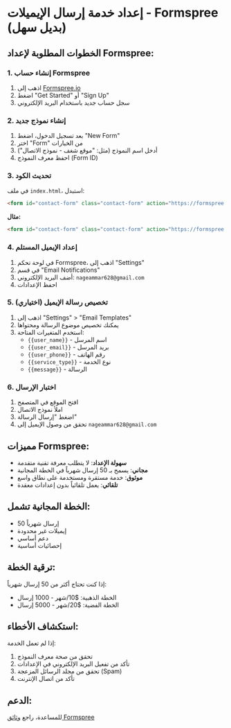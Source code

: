 # إعداد خدمة إرسال الإيميلات - Formspree (بديل سهل)

## الخطوات المطلوبة لإعداد Formspree:

### 1. إنشاء حساب Formspree
1. اذهب إلى [Formspree.io](https://formspree.io/)
2. اضغط "Get Started" أو "Sign Up"
3. سجل حساب جديد باستخدام البريد الإلكتروني

### 2. إنشاء نموذج جديد
1. بعد تسجيل الدخول، اضغط "New Form"
2. اختر "Form" من الخيارات
3. أدخل اسم النموذج (مثل: "موقع شغف - نموذج الاتصال")
4. احفظ معرف النموذج (Form ID)

### 3. تحديث الكود
في ملف `index.html`، استبدل:

```html
<form id="contact-form" class="contact-form" action="https://formspree.io/f/YOUR_FORM_ID" method="POST">
```

**مثال:**
```html
<form id="contact-form" class="contact-form" action="https://formspree.io/f/xpzgkqyw" method="POST">
```

### 4. إعداد الإيميل المستلم
1. في لوحة تحكم Formspree، اذهب إلى "Settings"
2. في قسم "Email Notifications"
3. أضف البريد الإلكتروني: `nageammar628@gmail.com`
4. احفظ الإعدادات

### 5. تخصيص رسالة الإيميل (اختياري)
1. اذهب إلى "Settings" > "Email Templates"
2. يمكنك تخصيص موضوع الرسالة ومحتواها
3. استخدم المتغيرات المتاحة:
   - `{{user_name}}` - اسم المرسل
   - `{{user_email}}` - بريد المرسل
   - `{{user_phone}}` - رقم الهاتف
   - `{{service_type}}` - نوع الخدمة
   - `{{message}}` - الرسالة

### 6. اختبار الإرسال
1. افتح الموقع في المتصفح
2. املأ نموذج الاتصال
3. اضغط "إرسال الرسالة"
4. تحقق من وصول الإيميل إلى `nageammar628@gmail.com`

## مميزات Formspree:

- **سهولة الإعداد**: لا يتطلب معرفة تقنية متقدمة
- **مجاني**: يسمح بـ 50 إرسال شهرياً في الخطة المجانية
- **موثوق**: خدمة مستقرة ومستخدمة على نطاق واسع
- **تلقائي**: يعمل تلقائياً بدون إعدادات معقدة

## الخطة المجانية تشمل:
- 50 إرسال شهرياً
- إيميلات غير محدودة
- دعم أساسي
- إحصائيات أساسية

## ترقية الخطة:
إذا كنت تحتاج أكثر من 50 إرسال شهرياً:
- الخطة الذهبية: $10/شهر - 1000 إرسال
- الخطة الفضية: $20/شهر - 5000 إرسال

## استكشاف الأخطاء:

إذا لم تعمل الخدمة:
1. تحقق من صحة معرف النموذج
2. تأكد من تفعيل البريد الإلكتروني في الإعدادات
3. تحقق من مجلد الرسائل المزعجة (Spam)
4. تأكد من اتصال الإنترنت

## الدعم:
للمساعدة، راجع [وثائق Formspree](https://formspree.io/help/)
